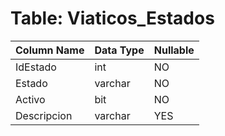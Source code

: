 # Table: Viaticos_Estados

| Column Name | Data Type | Nullable |
|-------------|-----------|----------|
| IdEstado | int | NO |
| Estado | varchar | NO |
| Activo | bit | NO |
| Descripcion | varchar | YES |
